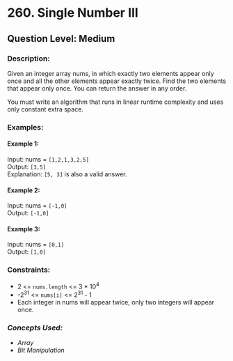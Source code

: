 # 260. Single Number III
## Question Level: Medium
### Description:
Given an integer array nums, in which exactly two elements appear only once and all the other elements appear exactly twice. Find the two elements that appear only once. You can return the answer in any order.

You must write an algorithm that runs in linear runtime complexity and uses only constant extra space.

### Examples:
#### Example 1:

Input: nums = `[1,2,1,3,2,5]`  
Output: `[3,5]`  
Explanation:  `[5, 3]` is also a valid answer.
#### Example 2:

Input: nums = `[-1,0]`  
Output: `[-1,0]`
#### Example 3:

Input: nums = `[0,1]`  
Output: `[1,0]`  

### Constraints:

- 2 <= `nums.length` <= 3 * 10<sup>4</sup>
- -2<sup>31</sup> <= `nums[i]` <= 2<sup>31</sup> - 1
- Each integer in nums will appear twice, only two integers will appear once.

### <i>Concepts Used:
- Array
- Bit Manipulation</i>